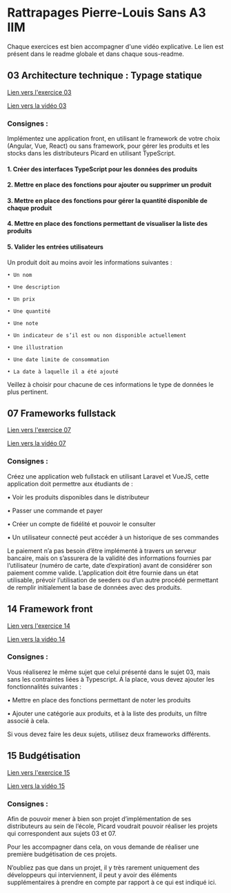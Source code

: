 # Rattrapages Pierre-Louis Sans A3 IIM

Chaque exercices est bien accompagner d'une vidéo explicative. Le lien est présent dans le readme globale et dans chaque sous-readme.

## 03 Architecture technique : Typage statique

<a href="">Lien vers l'exercice 03</a>

<a href="">Lien vers la vidéo 03</a>

### Consignes :

Implémentez une application front, en utilisant le framework de votre choix (Angular,
Vue, React) ou sans framework, pour gérer les produits et les stocks dans les
distributeurs Picard en utilisant TypeScript.

#### 1. Créer des interfaces TypeScript pour les données des produits

#### 2. Mettre en place des fonctions pour ajouter ou supprimer un produit

#### 3. Mettre en place des fonctions pour gérer la quantité disponible de chaque produit

#### 4. Mettre en place des fonctions permettant de visualiser la liste des produits

#### 5. Valider les entrées utilisateurs
Un produit doit au moins avoir les informations suivantes :

    • Un nom

    • Une description

    • Un prix

    • Une quantité

    • Une note

    • Un indicateur de s’il est ou non disponible actuellement

    • Une illustration

    • Une date limite de consommation

    • La date à laquelle il a été ajouté

Veillez à choisir pour chacune de ces informations le type de données le plus pertinent.

## 07 Frameworks fullstack

<a href="">Lien vers l'exercice 07</a>

<a href="">Lien vers la vidéo 07</a>

### Consignes :

Créez une application web fullstack en utilisant Laravel et VueJS, cette application doit permettre aux étudiants de :

• Voir les produits disponibles dans le distributeur

• Passer une commande et payer

• Créer un compte de fidélité et pouvoir le consulter

• Un utilisateur connecté peut accéder à un historique de ses commandes

Le paiement n’a pas besoin d’être implémenté à travers un serveur bancaire, mais on
s’assurera de la validité des informations fournies par l’utilisateur (numéro de carte,
date d’expiration) avant de considérer son paiement comme valide.
L’application doit être fournie dans un état utilisable, prévoir l’utilisation de seeders ou
d’un autre procédé permettant de remplir initialement la base de données avec des
produits.

## 14 Framework front

<a href="">Lien vers l'exercice 14</a>

<a href="">Lien vers la vidéo 14</a>

### Consignes :

Vous réaliserez le même sujet que celui présenté dans le sujet 03, mais sans les
contraintes liées à Typescript.
A la place, vous devez ajouter les fonctionnalités suivantes :

• Mettre en place des fonctions permettant de noter les produits

• Ajouter une catégorie aux produits, et à la liste des produits, un filtre associé à
cela.

Si vous devez faire les deux sujets, utilisez deux frameworks différents.

## 15 Budgétisation

<a href="/15-Budgétisation/">Lien vers l'exercice 15</a>

<a href="">Lien vers la vidéo 15</a>

### Consignes :

Afin de pouvoir mener à bien son projet d’implémentation de ses distributeurs au sein
de l’école, Picard voudrait pouvoir réaliser les projets qui correspondent aux sujets 03
et 07.

Pour les accompagner dans cela, on vous demande de réaliser une première
budgétisation de ces projets.

N’oubliez pas que dans un projet, il y très rarement uniquement des développeurs qui
interviennent, il peut y avoir des éléments supplémentaires à prendre en compte par
rapport à ce qui est indiqué ici.